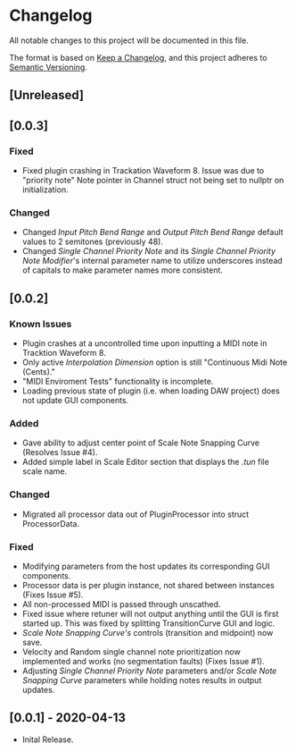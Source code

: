 # Changelog

All notable changes to this project will be documented in this file.

The format is based on [Keep a Changelog](https://keepachangelog.com/en/1.0.0/),
and this project adheres to [Semantic Versioning](https://semver.org/spec/v2.0.0.html).

## [Unreleased]

## [0.0.3]

### Fixed

- Fixed plugin crashing in Trackation Waveform 8. Issue was due to "priority note" Note pointer in Channel struct not being set to nullptr on initialization.

### Changed

- Changed _Input Pitch Bend Range_ and _Output Pitch Bend Range_ default values to 2 semitones (previously 48).
- Changed _Single Channel Priority Note_ and its _Single Channel Priority Note Modifier_'s internal parameter name to utilize underscores instead of capitals to make parameter names more consistent.

## [0.0.2]

### Known Issues

- Plugin crashes at a uncontrolled time upon inputting a MIDI note in Tracktion Waveform 8.
- Only active _Interpolation Dimension_ option is still "Continuous Midi Note (Cents)."
- "MIDI Enviroment Tests" functionality is incomplete.
- Loading previous state of plugin (i.e. when loading DAW project) does not update GUI components.

### Added

- Gave ability to adjust center point of Scale Note Snapping Curve (Resolves Issue #4).
- Added simple label in Scale Editor section that displays the _.tun_ file scale name.

### Changed

- Migrated all processor data out of PluginProcessor into struct ProcessorData.

### Fixed

- Modifying parameters from the host updates its corresponding GUI components.
- Processor data is per plugin instance, not shared between instances (Fixes Issue #5).
- All non-processed MIDI is passed through unscathed.
- Fixed issue where retuner will not output anything until the GUI is first started up. This was fixed by splitting TransitionCurve GUI and logic.
- _Scale Note Snapping Curve's_ controls (transition and midpoint) now save.
- Velocity and Random single channel note prioritization now implemented and works (no segmentation faults) (Fixes Issue #1).
- Adjusting _Single Channel Priority Note_ parameters and/or _Scale Note Snapping Curve_ parameters while holding notes results in output updates.

## [0.0.1] - 2020-04-13

- Inital Release.
